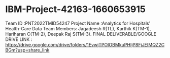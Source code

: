 # IBM-Project-42163-1660653915

Team ID :PNT2022TMID54247 
Project Name :Analytics for Hospitals' Health-Care Data
Team Members: Jagadeesh R(TL), Karthik K(TM-1), Hariharan C(TM-2), Deepak Raj S(TM-3).
FINAL DELIVERABLE/GOOGLE DRIVE LINK : https://drive.google.com/drive/folders/1EvwjTPOIOBMkuPHIjP8FjJEIMQZ2CBGm?usp=share_link
